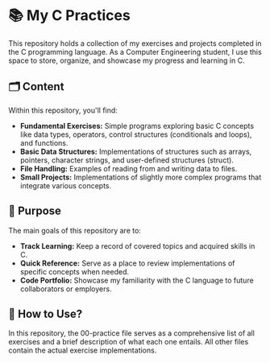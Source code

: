 # 📚 My C Practices
This repository holds a collection of my exercises and projects completed in the C programming language. As a Computer Engineering student, I use this space to store, organize, and showcase my progress and learning in C.

## 🗂️ Content
Within this repository, you'll find:

- **Fundamental Exercises:** Simple programs exploring basic C concepts like data types, operators, control structures (conditionals and loops), and functions.
- **Basic Data Structures:** Implementations of structures such as arrays, pointers, character strings, and user-defined structures (struct).
- **File Handling:** Examples of reading from and writing data to files.
- **Small Projects:** Implementations of slightly more complex programs that integrate various concepts.

## 🎯 Purpose
The main goals of this repository are to:

- **Track Learning:** Keep a record of covered topics and acquired skills in C.
- **Quick Reference:** Serve as a place to review implementations of specific concepts when needed.
- **Code Portfolio:** Showcase my familiarity with the C language to future collaborators or employers.

## 🚀 How to Use?
In this repository, the 00-practice file serves as a comprehensive list of all exercises and a brief description of what each one entails. All other files contain the actual exercise implementations.

